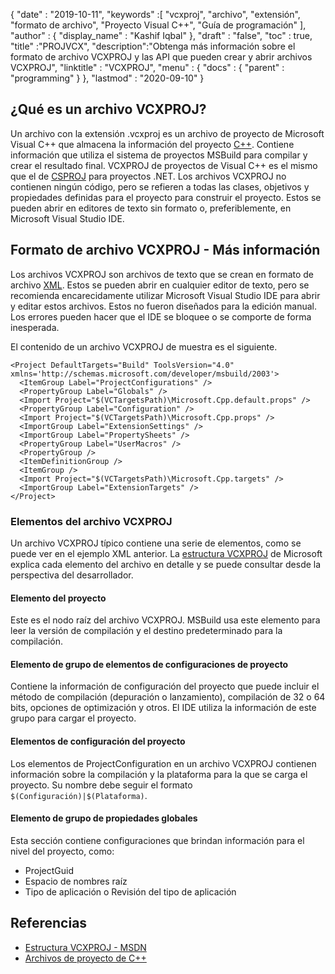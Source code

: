 {
  "date" : "2019-10-11",
  "keywords" :[ "vcxproj", "archivo", "extensión", "formato de archivo", "Proyecto Visual C++", "Guía de programación" ],
  "author" : {
    "display_name" : "Kashif Iqbal"
},
  "draft" : "false",
  "toc" : true,
  "title" :"PROJVCX",
  "description":"Obtenga más información sobre el formato de archivo VCXPROJ y las API que pueden crear y abrir archivos VCXPROJ",
  "linktitle" : "VCXPROJ",
  "menu" : {
    "docs" : {
      "parent" : "programming"
}
},
  "lastmod" : "2020-09-10"
}

## ¿Qué es un archivo VCXPROJ?

Un archivo con la extensión .vcxproj es un archivo de proyecto de Microsoft Visual C++ que almacena la información del proyecto [C++](/es/programming/cpp/). Contiene información que utiliza el sistema de proyectos MSBuild para compilar y crear el resultado final. VCXPROJ de proyectos de Visual C++ es el mismo que el de [CSPROJ](/es/programming/csproj/) para proyectos .NET. Los archivos VCXPROJ no contienen ningún código, pero se refieren a todas las clases, objetivos y propiedades definidas para el proyecto para construir el proyecto. Estos se pueden abrir en editores de texto sin formato o, preferiblemente, en Microsoft Visual Studio IDE.


## Formato de archivo VCXPROJ - Más información

Los archivos VCXPROJ son archivos de texto que se crean en formato de archivo [XML](/es/web/xml/). Estos se pueden abrir en cualquier editor de texto, pero se recomienda encarecidamente utilizar Microsoft Visual Studio IDE para abrir y editar estos archivos. Estos no fueron diseñados para la edición manual. Los errores pueden hacer que el IDE se bloquee o se comporte de forma inesperada.

El contenido de un archivo VCXPROJ de muestra es el siguiente.

```
<Project DefaultTargets="Build" ToolsVersion="4.0" xmlns='http://schemas.microsoft.com/developer/msbuild/2003'>
  <ItemGroup Label="ProjectConfigurations" />
  <PropertyGroup Label="Globals" />
  <Import Project="$(VCTargetsPath)\Microsoft.Cpp.default.props" />
  <PropertyGroup Label="Configuration" />
  <Import Project="$(VCTargetsPath)\Microsoft.Cpp.props" />
  <ImportGroup Label="ExtensionSettings" />
  <ImportGroup Label="PropertySheets" />
  <PropertyGroup Label="UserMacros" />
  <PropertyGroup />
  <ItemDefinitionGroup />
  <ItemGroup />
  <Import Project="$(VCTargetsPath)\Microsoft.Cpp.targets" />
  <ImportGroup Label="ExtensionTargets" />
</Project>
```
### Elementos del archivo VCXPROJ

Un archivo VCXPROJ típico contiene una serie de elementos, como se puede ver en el ejemplo XML anterior. La [estructura VCXPROJ](https://learn.microsoft.com/en-us/cpp/build/reference/vcxproj-file-structure?view=msvc-160) de Microsoft explica cada elemento del archivo en detalle y se puede consultar desde la perspectiva del desarrollador.

#### Elemento del proyecto

Este es el nodo raíz del archivo VCXPROJ. MSBuild usa este elemento para leer la versión de compilación y el destino predeterminado para la compilación.

#### Elemento de grupo de elementos de configuraciones de proyecto

Contiene la información de configuración del proyecto que puede incluir el método de compilación (depuración o lanzamiento), compilación de 32 o 64 bits, opciones de optimización y otros. El IDE utiliza la información de este grupo para cargar el proyecto.

#### Elementos de configuración del proyecto

Los elementos de ProjectConfiguration en un archivo VCXPROJ contienen información sobre la compilación y la plataforma para la que se carga el proyecto. Su nombre debe seguir el formato `$(Configuración)|$(Plataforma)`.

#### Elemento de grupo de propiedades globales

Esta sección contiene configuraciones que brindan información para el nivel del proyecto, como:

* ProjectGuid
* Espacio de nombres raíz
* Tipo de aplicación o Revisión del tipo de aplicación


## Referencias

* [Estructura VCXPROJ - MSDN](https://learn.microsoft.com/en-us/cpp/build/reference/vcxproj-file-structure?view=msvc-160)
* [Archivos de proyecto de C++](https://learn.microsoft.com/en-us/cpp/build/reference/project-files?view=msvc-160)

